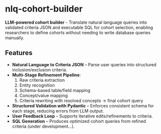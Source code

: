 # nlq-cohort-builder
**LLM-powered cohort builder** - Translate natural language queries into validated criteria JSON and executable SQL for cohort selection, enabling researchers to define cohorts without needing to write database queries manually.

## Features

* **Natural Language to Criteria JSON** – Parse user queries into structured inclusion/exclusion criteria.
* **Multi-Stage Refinement Pipeline**:
  1. Raw criteria extraction
  2. Entity recognition
  3. Schema-based table/field mapping
  4. Concept/value mapping
  5. Criteria rewriting with resolved concepts → final cohort query
* **Structured Validation with Pydantic** – Enforces consistent schema for each stage, reducing errors from LLM output.
* **User Feedback Loop** – Supports iterative edits/refinements to criteria.
* **SQL Generation** – Produces optimized cohort queries from refined criteria (under development...).
